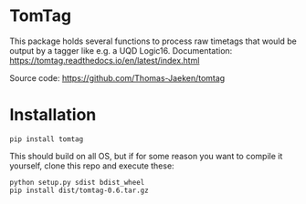 # TomTag

This package holds several functions to process raw timetags that would be output by a tagger like e.g. a UQD Logic16.
Documentation:
https://tomtag.readthedocs.io/en/latest/index.html

Source code:
https://github.com/Thomas-Jaeken/tomtag

# Installation
```
pip install tomtag
```
This should build on all OS, but if for some reason you want to compile it yourself, clone this repo and execute these: 
```
python setup.py sdist bdist_wheel
pip install dist/tomtag-0.6.tar.gz
```
